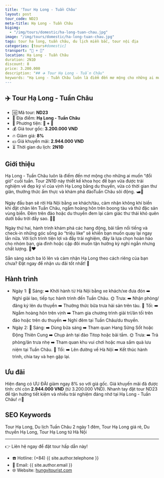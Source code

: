 ```yaml
---
title: 'Tour Hạ Long - Tuần Châu'
layout: post
tour_code: ND23
meta-title: Hạ Long - Tuần Châu
bigimg:
  - "/img/tours/domestic/ha-long-tuan-chau.jpg"
image: "/img/tours/domestic/ha-long-tuan-chau.jpg"
tags: tour hạ long, tuần châu, du lịch miền bắc, tour nội địa
categories: [tours#domestic]
transport: "🚌 + 🚅"
location: Hạ Long - Tuần Châu
duration: 2N1Đ
discount: 8
price: 3.200.000
description: "## ✈️ Tour Hạ Long - Tuần Châu"
keywords: "Hạ Long - Tuần Châu luôn là điểm đến mơ mộng cho những ai muốn “đổi gió” cuối tuần. Tour 2N1Đ này thiết kế khoa học để bạn vừa được trải nghiệm vẻ đẹp kỳ vĩ của vịnh Hạ Long bằng du thuyền, vừa có thời gian thư giãn, thưởng thức ẩm thực và khám phá đảoTuần Châu sôi động. 🛥️🌊"
---
```


## ✈️ Tour Hạ Long - Tuần Châu 

- 🆔 Mã tour: **ND23**
- 📍 Địa điểm: **Hạ Long - Tuần Châu**
- 🚗 Phương tiện: **🚌 + 🚅**
- 💰 Giá tour gốc: **3.200.000 VND**
- 🔥 Giảm giá: **8%**
- 💵 Giá khuyến mãi: **2.944.000 VND**
- ⏳ Thời gian du lịch: **2N1Đ**

## Giới thiệu
Hạ Long - Tuần Châu luôn là điểm đến mơ mộng cho những ai muốn “đổi gió” cuối tuần. Tour 2N1Đ này thiết kế khoa học để bạn vừa được trải nghiệm vẻ đẹp kỳ vĩ của vịnh Hạ Long bằng du thuyền, vừa có thời gian thư giãn, thưởng thức ẩm thực và khám phá đảoTuần Châu sôi động. 🛥️🌊

Ngày đầu bạn sẽ rời Hà Nội bằng xe khách/tàu, cảm nhận không khí biển khi đặt chân lên Tuần Châu, ngắm hoàng hôn trên boong tàu và thử đặc sản vùng biển. Đêm trên đảo hoặc du thuyền đem lại cảm giác thư thái khó quên dưới bầu trời đầy sao. 🌅✨

Ngày thứ hai, hành trình khám phá các hang động, bãi tắm nổi tiếng và check-in những góc sống ảo “triệu like” sẽ khiến bạn muốn quay lại ngay lần nữa. Với lịch trình tiện lợi và đầy trải nghiệm, đây là lựa chọn hoàn hảo cho nhóm bạn, gia đình hoặc cặp đôi muốn tận hưởng kỳ nghỉ ngắn nhưng chất lượng. 📸❤️

Sẵn sàng xách ba lô lên và cảm nhận Hạ Long theo cách riêng của bạn chưa? Đặt ngay để nhận ưu đãi tốt nhất! 🔔

## Hành trình
- Ngày 1:
  🌅 Sáng: ➡️ Khởi hành từ Hà Nội bằng xe khách/xe đưa đón ➡️ Nghỉ giải lao, tiếp tục hành trình đến Tuần Châu.
  🌞 Trưa: ➡️ Nhận phòng/đăng ký lên du thuyền ➡️ Thưởng thức bữa trưa hải sản trên tàu.
  🌙 Tối: ➡️ Ngắm hoàng hôn trên vịnh ➡️ Tham gia chương trình giải trí/ăn tối trên đảo hoặc trên du thuyền ➡️ Nghỉ đêm tại Tuần Châu/du thuyền.
- Ngày 2:
  🌅 Sáng: ➡️ Dùng bữa sáng ➡️ Tham quan Hang Sửng Sốt hoặc Động Thiên Cung ➡️ Chụp ảnh tại đảo Titop hoặc bãi tắm.
  🌞 Trưa: ➡️ Trả phòng/ăn trưa nhẹ ➡️ Tham quan khu vui chơi hoặc mua sắm quà lưu niệm tại Tuần Châu.
  🌙 Tối: ➡️ Lên đường về Hà Nội ➡️ Kết thúc hành trình, chia tay và hẹn gặp lại.

## Ưu đãi
Hiện đang có ƯU ĐÃI giảm ngay 8% so với giá gốc. Giá khuyến mãi đã được tính: chỉ còn **2.944.000 VND** (từ 3.200.000 VND). Nhanh tay đặt tour ND23 để tận hưởng tiết kiệm và nhiều trải nghiệm đáng nhớ tại Hạ Long - Tuần Châu! 🔥🎉

## SEO Keywords
Tour Hạ Long, Du lịch Tuần Châu 2 ngày 1 đêm, Tour Hạ Long giá rẻ, Du thuyền Hạ Long, Tour Hạ Long từ Hà Nội

---

👉 Liên hệ ngay để đặt tour hấp dẫn này!

- ☎️ Hotline: (+84) {{ site.author.telephone }}
- 📧 Email: {{ site.author.email }}
- 🌐 Website: [hungvitourist.com](https://hungvitourist.com)

